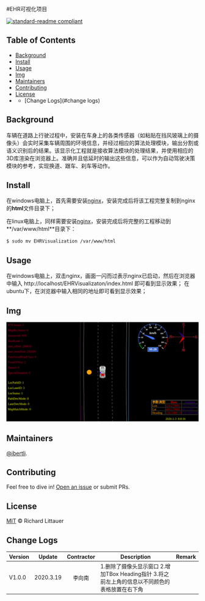 #EHR可视化项目

[![standard-readme compliant](https://img.shields.io/badge/readme%20style-standard-brightgreen.svg?style=flat-square)](https://github.com/RichardLitt/standard-readme)

## Table of Contents

- [Background](#background)
- [Install](#install)
- [Usage](#usage)
- [Img](#img)
- [Maintainers](#maintainers)
- [Contributing](#contributing)
- [License](#license)
- - [Change Logs](#change logs)

## Background

车辆在道路上行驶过程中，安装在车身上的各类传感器（如粘贴在挡风玻璃上的摄像头）会实时采集车辆周围的环境信息，并经过相应的算法处理模块，输出分割或语义识别后的结果。该显示化工程就是接收算法模块的处理结果，并使用相应的3D库渲染在浏览器上。准确并且低延时的输出这些信息，可以作为自动驾驶决策模块的参考，实现换道、跟车、刹车等动作。

## Install

在windows电脑上，首先需要安装[nginx](http://nginx.org/en/download.html)，安装完成后将该工程完整复制到nginx的**html**文件目录下；

在linux电脑上，同样需要安装[nginx](https://ubuntu.com/tutorials/install-and-configure-nginx#2-installing-nginx)，安装完成后将完整的工程移动到**/var/www/html**目录下：

```sh
$ sudo mv EHRVisualization /var/www/html
```

## Usage

在windows电脑上，双击nginx，画面一闪而过表示nginx已启动，然后在浏览器中输入 http://localhost/EHRVisualizaton/index.html 即可看到显示效果；
在ubuntu下，在浏览器中输入相同的地址即可看到显示效果；

## Img

![Image text](https://github.com/ibertli/EHRVisualization/blob/master/Screenshot/%E5%BD%93%E5%89%8D%E6%95%88%E6%9E%9C.png)

## Maintainers

[@ibertli](https://github.com/ibertli).

## Contributing

Feel free to dive in! [Open an issue](https://github.com/RichardLitt/standard-readme/issues/new) or submit PRs.

## License

[MIT](LICENSE) © Richard Littauer

## Change Logs

| Version |  Update   | Contractor | Description | Remark |
| ------  | -------   |   :----:   | ----------- | ------ |
| V1.0.0  | 2020.3.19 |   李向南   | 1.删除了摄像头显示窗口 2.增加TBox Heading指针 3.将之前左上角的信息以不同颜色的表格放置在右下角
